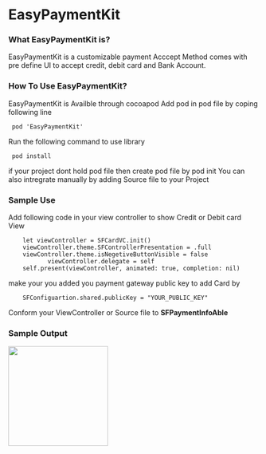 # EasyPaymentKit
### What EasyPaymentKit is?
EasyPaymentKit is a customizable payment Acccept Method comes with pre define UI to accept credit, debit card and  Bank Account.
### How To Use EasyPaymentKit?
  EasyPaymentKit is Availble through cocoapod
  Add pod in pod file by coping following line 
     
     pod 'EasyPaymentKit' 
  Run the following command to use library
    
     pod install
  if your project dont hold pod file then create pod file by pod init
   You can also intregrate manually by adding Source file to your Project
   
 ### Sample Use
 Add following code in your view controller to show Credit or Debit card View
        
        let viewController = SFCardVC.init()
        viewController.theme.SFControllerPresentation = .full
        viewController.theme.isNegetiveButtonVisible = false
               viewController.delegate = self
        self.present(viewController, animated: true, completion: nil)
        
   make your you added you payment gateway public key to add Card by 
   
        SFConfiguartion.shared.publicKey = "YOUR_PUBLIC_KEY"
        
   Conform your ViewController or Source file to <b>SFPaymentInfoAble</b>
        
 ### Sample Output
 
 <img src="https://github.com/SaifullahIlyas/SaifullahIlyas.github.io/blob/master/smartLectureNotesimg/smtlogin.png" width=200> 

